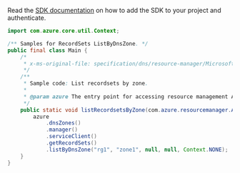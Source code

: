 Read the [SDK documentation](https://github.com/Azure/azure-sdk-for-java/blob/azure-resourcemanager_2.15.0/sdk/resourcemanager/azure-resourcemanager/README.md) on how to add the SDK to your project and authenticate.

```java
import com.azure.core.util.Context;

/** Samples for RecordSets ListByDnsZone. */
public final class Main {
    /*
     * x-ms-original-file: specification/dns/resource-manager/Microsoft.Network/stable/2018-05-01/examples/ListRecordSetsByZone.json
     */
    /**
     * Sample code: List recordsets by zone.
     *
     * @param azure The entry point for accessing resource management APIs in Azure.
     */
    public static void listRecordsetsByZone(com.azure.resourcemanager.AzureResourceManager azure) {
        azure
            .dnsZones()
            .manager()
            .serviceClient()
            .getRecordSets()
            .listByDnsZone("rg1", "zone1", null, null, Context.NONE);
    }
}
```
